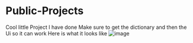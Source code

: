 # Public-Projects
Cool little Project I have done
Make sure to get the dictionary and then the Ui so it can work
Here is what it looks like
![image](https://github.com/5Cl0ver/Public-Projects/assets/112659423/aa31655c-1066-4c8c-aee7-562f799d5e9c)
